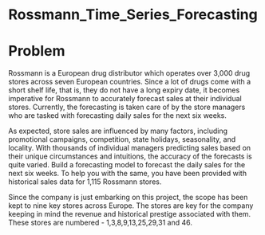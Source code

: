 # Rossmann_Time_Series_Forecasting

# Problem

Rossmann is a European drug distributor which operates over 3,000 drug stores across seven European countries. Since a lot of drugs come with a short shelf life, that is, they do not have a long expiry date, it becomes imperative for Rossmann to accurately forecast sales at their individual stores. Currently, the forecasting is taken care of by the store managers who are tasked with forecasting daily sales for the next six weeks. 

As expected, store sales are influenced by many factors, including promotional campaigns, competition, state holidays, seasonality, and locality. With thousands of individual managers predicting sales based on their unique circumstances and intuitions, the accuracy of the forecasts is quite varied. Build a forecasting model to forecast the daily sales for the next six weeks. To help you with the same, you have been provided with historical sales data for 1,115 Rossmann stores.

Since the company is just embarking on this project, the scope has been kept to nine key stores across Europe. The stores are key for the company keeping in mind the revenue and historical prestige associated with them. These stores are numbered - 1,3,8,9,13,25,29,31 and 46.
